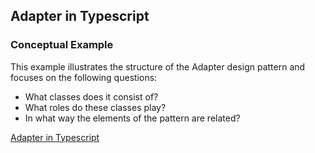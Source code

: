 ## Adapter in Typescript

### Conceptual Example

This example illustrates the structure of the Adapter design pattern and focuses on the following questions:

* What classes does it consist of?
* What roles do these classes play?
* In what way the elements of the pattern are related?

[Adapter in Typescript](https://refactoring.guru/design-patterns/adapter/typescript/example)